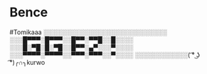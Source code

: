 # Bence
#Tomikaaa
░░░░░░░░░░░░░░░░░░░░░░░░░░░░
░░░█▀▀▀░█▀▀▀░░█▀▀░▀▀█░░█░░░░
░░░█░▀█░█░▀█░░█▀▀░▄▀░░░▀░░░░
░░░▀▀▀▀░▀▀▀▀░░▀▀▀░▀▀▀░░▀░░░░
░░░░░░░░░░░░( ͡° ͜ʖ ͡°)╭∩╮kurwo
